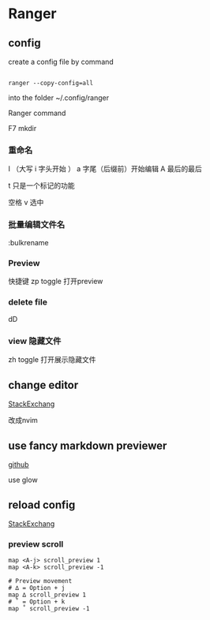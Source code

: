 # Ranger


## config 

create a config file by command
```

ranger --copy-config=all
```

into the folder ~/.config/ranger

Ranger command

F7 mkdir

### 重命名 
I （大写 i 字头开始 ） a 字尾（后缀前）开始编辑    A 最后的最后


t 只是一个标记的功能

空格 v 选中

### 批量编辑文件名
:bulkrename




### Preview

快捷键 zp
toggle 打开preview


### delete file

dD

### view 隐藏文件 
zh
toggle 打开展示隐藏文件


## change editor 
[StackExchang](https://unix.stackexchange.com/questions/367452/how-to-change-the-default-text-editor-in-ranger ":)")

改成nvim

## use fancy markdown previewer

[github](https://github.com/CallumHoward/dotfiles/blob/master/.config/ranger/scope.sh ":)")

use glow 

## reload config

[StackExchang](https://unix.stackexchange.com/questions/107159/how-to-refresh-or-reload-rc-conf-in-ranger-file-manager ":)")


### preview scroll 
```
map <A-j> scroll_preview 1
map <A-k> scroll_preview -1

# Preview movement
# ∆ = Option + j
map ∆ scroll_preview 1
# ˚ = Option + k
map ˚ scroll_preview -1
```




